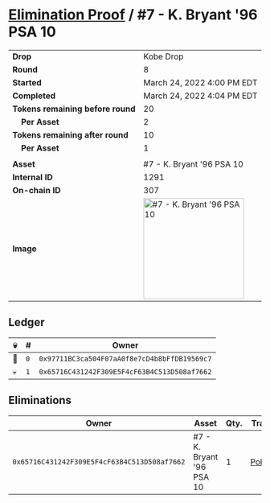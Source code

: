 # [Elimination Proof](./readme.md) / #7 - K. Bryant &#039;96 PSA 10

|||
|---|---|
| **Drop** | Kobe Drop |
| **Round** | 8 |
| **Started** | March 24, 2022 4:00 PM EDT |
| **Completed** | March 24, 2022 4:04 PM EDT |
| **Tokens remaining before round** | 20 |
| **&nbsp;&nbsp;&nbsp;&nbsp;Per Asset** | 2 |
| **Tokens remaining after round** | 10 |
| **&nbsp;&nbsp;&nbsp;&nbsp;Per Asset** | 1 |
| | |
| **Asset** | #7 - K. Bryant &#039;96 PSA 10 |
| **Internal ID** | 1291 |
| **On-chain ID** | 307 |
| **Image** | <img src="https://tcdn.blokpax.com/95d5aeda-8536-4d47-aaa2-f44f1b233204/dcad34a42b770083ac3245ba0675252dc0d951c5b505708dbe8adfa33eb9d6bd.jpg" height="200" alt="#7 - K. Bryant &#039;96 PSA 10" /> |

## Ledger

| 💀 | # | Owner |
| --- | --- | --- |
| 👑 | `0` | `0x97711BC3ca504F07aA0f8e7cD4b8bFfDB19569c7` |
| 💀 | `1` | `0x65716C431242F309E5F4cF63B4C513D508af7662` |


## Eliminations

| Owner | Asset | Qty. | Transaction |
| --- | --- | --- | --- |
| `0x65716C431242F309E5F4cF63B4C513D508af7662` | #7 - K. Bryant '96 PSA 10 | 1 | [Polygonscan](https://polygonscan.com/tx/0xee293c106f86d2428e401b5fbeb66a45a521234f6a95923d845153cdf8aba324) |
